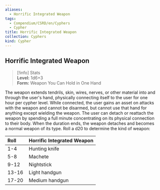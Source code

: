 ```yaml
---
aliases:
  - Horrific Integrated Weapon
tags:
  - Compendium/CSRD/en/Cyphers
  - Cypher
title: Horrific Integrated Weapon
collection: Cyphers
kind: Cypher
---
```

## Horrific Integrated Weapon  
>[!info] Stats  
> **Level:** 1d6+3  
> **Form:** Weapon You Can Hold in One Hand
  
The weapon extends tendrils, skin, wires, nerves, or other material into and through the user's hand, physically connecting itself to the user for one hour per cypher level. While connected, the user gains an asset on attacks with the weapon and cannot be disarmed, but cannot use that hand for anything except wielding the weapon. The user can detach or reattach the weapon by spending a full minute concentrating on its physical connection to their body. When the duration ends, the weapon detaches and becomes a normal weapon of its type. Roll a d20 to determine the kind of weapon:  

|  Roll &nbsp; &nbsp; &nbsp; | Horrific Integrated Weapon  |  
| ------------- | :----------- |  
| 1-4 | Hunting knife |  
| 5-8 | Machete |  
| 9-12 | Nightstick |  
| 13-16 | Light handgun |  
| 17-20 | Medium handgun |